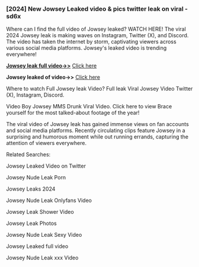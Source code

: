 ### [2024] New Jowsey Leaked video & pics twitter leak on viral - sd6x
Where can I find the full video of Jowsey leaked? WATCH HERE! The viral 2024 Jowsey leak is making waves on Instagram, Twitter (X), and Discord. The video has taken the internet by storm, captivating viewers across various social media platforms. Jowsey's leaked video is trending everywhere!


**[Jowsey leak full video->>](http://wildbook.top/wildbook8git)** [Click here](http://wildbook.top/wildbook8git)

**Jowsey leaked of video->>** [Click here](http://wildbook.top/wildbook8git)


Where to watch Full Jowsey leak Video? Full leak Viral Jowsey Video Twitter (X), Instagram, Discord.

Video Boy Jowsey MMS Drunk Viral Video. Click here to view Brace yourself for the most talked-about footage of the year!

The viral video of Jowsey leak has gained immense views on fan accounts and social media platforms. Recently circulating clips feature Jowsey in a surprising and humorous moment while out running errands, capturing the attention of viewers everywhere.


Related Searches:

Jowsey Leaked Video on Twitter

Jowsey Nude Leak Porn

Jowsey Leaks 2024

Jowsey Nude Leak Onlyfans Video

Jowsey Leak Shower Video

Jowsey Leak Photos

Jowsey Nude Leak Sexy Video

Jowsey Leaked full video

Jowsey Nude Leak xxx Video

